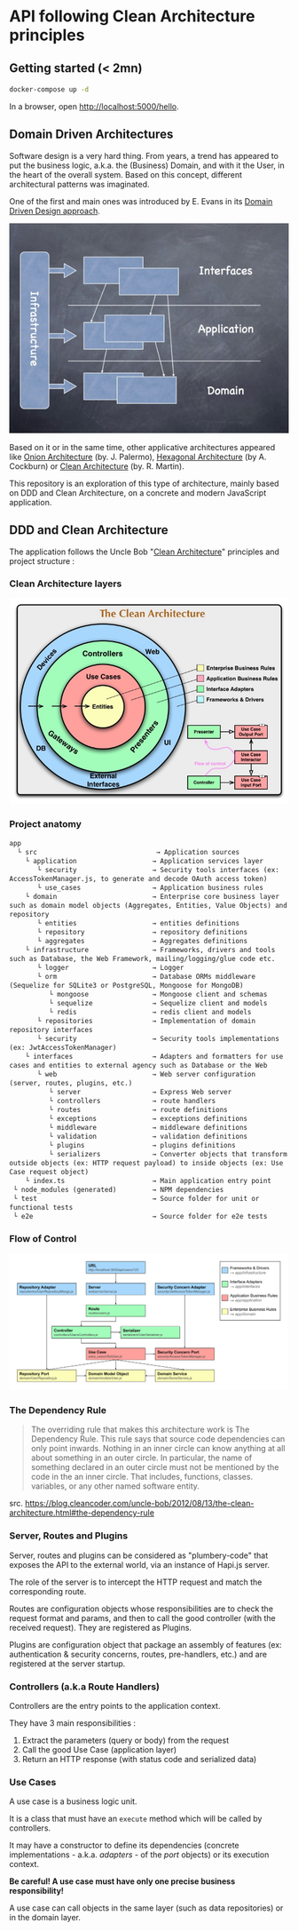 # API following Clean Architecture principles

## Getting started (< 2mn)

```bash
docker-compose up -d
```

In a browser, open [http://localhost:5000/hello](http://localhost:5000/hello).

## Domain Driven Architectures

Software design is a very hard thing. From years, a trend has appeared to put the business logic, a.k.a. the (Business) Domain, and with it the User, in the heart of the overall system. Based on this concept, different architectural patterns was imaginated.

One of the first and main ones was introduced by E. Evans in its [Domain Driven Design approach](http://dddsample.sourceforge.net/architecture.html).

![DDD Architecture](doc/images/DDD_architecture.jpg)

Based on it or in the same time, other applicative architectures appeared like [Onion Architecture](https://jeffreypalermo.com/2008/07/the-onion-architecture-part-1/) (by. J. Palermo), [Hexagonal Architecture](https://alistair.cockburn.us/hexagonal-architecture/) (by A. Cockburn) or [Clean Architecture](https://8thlight.com/blog/uncle-bob/2012/08/13/the-clean-architecture.html) (by. R. Martin).

This repository is an exploration of this type of architecture, mainly based on DDD and Clean Architecture, on a concrete and modern JavaScript application.

## DDD and Clean Architecture

The application follows the Uncle Bob "[Clean Architecture](https://8thlight.com/blog/uncle-bob/2012/08/13/the-clean-architecture.html)" principles and project structure :

### Clean Architecture layers

![Schema of flow of Clean Architecture](doc/images/Uncle_Bob_Clean_Architecture.jpg)

### Project anatomy

```
app
  └ src                              → Application sources
    └ application                   → Application services layer
       └ security                   → Security tools interfaces (ex: AccessTokenManager.js, to generate and decode OAuth access token)
       └ use_cases                  → Application business rules
    └ domain                        → Enterprise core business layer such as domain model objects (Aggregates, Entities, Value Objects) and repository
       └ entities                   → entities definitions
       └ repository                 → repository definitions
       └ aggregates                 → Aggregates definitions
    └ infrastructure                → Frameworks, drivers and tools such as Database, the Web Framework, mailing/logging/glue code etc.
       └ logger                     → Logger
       └ orm                        → Database ORMs middleware (Sequelize for SQLite3 or PostgreSQL, Mongoose for MongoDB)
          └ mongoose                → Mongoose client and schemas
          └ sequelize               → Sequelize client and models
          └ redis                   → redis client and models
       └ repositories               → Implementation of domain repository interfaces
       └ security                   → Security tools implementations (ex: JwtAccessTokenManager)
    └ interfaces                    → Adapters and formatters for use cases and entities to external agency such as Database or the Web
       └ web                        → Web server configuration (server, routes, plugins, etc.)
          └ server                  → Express Web server
          └ controllers             → route handlers
          └ routes                  → route definitions
          └ exceptions              → exceptions definitions
          └ middleware              → middleware definitions
          └ validation              → validation definitions
          └ plugins                 → plugins definitions
          └ serializers             → Converter objects that transform outside objects (ex: HTTP request payload) to inside objects (ex: Use Case request object)
    └ index.ts                      → Main application entry point
 └ node_modules (generated)         → NPM dependencies
 └ test                             → Source folder for unit or functional tests
 └ e2e                              → Source folder for e2e tests
```

### Flow of Control

![Schema of flow of Control](doc/images/Hapijs_Clean_Architecture.svg)

### The Dependency Rule

> The overriding rule that makes this architecture work is The Dependency Rule. This rule says that source code dependencies can only point inwards. Nothing in an inner circle can know anything at all about something in an outer circle. In particular, the name of something declared in an outer circle must not be mentioned by the code in the an inner circle. That includes, functions, classes. variables, or any other named software entity.

src. https://blog.cleancoder.com/uncle-bob/2012/08/13/the-clean-architecture.html#the-dependency-rule

### Server, Routes and Plugins

Server, routes and plugins can be considered as "plumbery-code" that exposes the API to the external world, via an instance of Hapi.js server.

The role of the server is to intercept the HTTP request and match the corresponding route.

Routes are configuration objects whose responsibilities are to check the request format and params, and then to call the good controller (with the received request). They are registered as Plugins.

Plugins are configuration object that package an assembly of features (ex: authentication & security concerns, routes, pre-handlers, etc.) and are registered at the server startup.

### Controllers (a.k.a Route Handlers)

Controllers are the entry points to the application context.

They have 3 main responsibilities :

1. Extract the parameters (query or body) from the request
2. Call the good Use Case (application layer)
3. Return an HTTP response (with status code and serialized data)

### Use Cases

A use case is a business logic unit.

It is a class that must have an `execute` method which will be called by controllers.

It may have a constructor to define its dependencies (concrete implementations - a.k.a. _adapters_ - of the _port_ objects) or its execution context.

**Be careful! A use case must have only one precise business responsibility!**

A use case can call objects in the same layer (such as data repositories) or in the domain layer.
